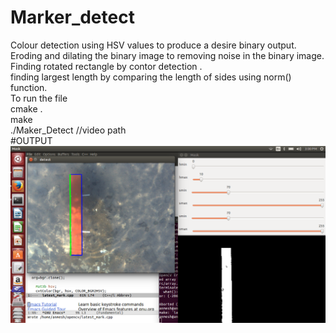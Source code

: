 # Marker_detect
 Colour detection using HSV values to produce a desire binary  output.  
 Eroding and dilating the binary image to removing noise in the binary image.  
 Finding rotated rectangle by contor detection .  
 finding largest length by comparing the length of sides using norm() function.   
 To run the file  
   cmake .   
   make   
   ./Maker_Detect //video path  
   #OUTPUT 
  ![output]( https://github.com/anmesh-vicky/MarkerDetect/blob/master/output.png ) 
